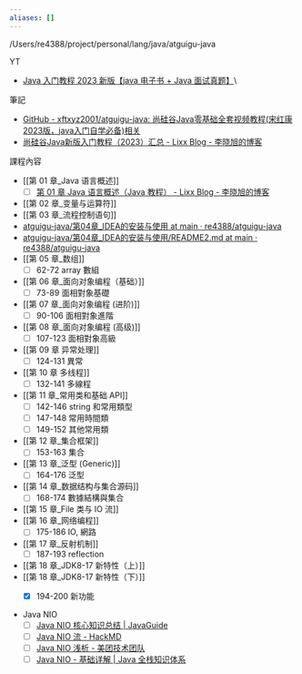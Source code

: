 ```yaml
---
aliases: []
---
```

/Users/re4388/project/personal/lang/java/atguigu-java

YT
-  [Java 入门教程 2023 新版【java 电子书 + Java 面试真题】](https://www.youtube.com/watch?v=FMuvl_QadCU&list=PLmOn9nNkQxJG_AbAUeyAPH3fO0i_APAM9)\


筆記
- [GitHub - xftxyz2001/atguigu-java: 尚硅谷Java零基础全套视频教程(宋红康2023版，java入门自学必备)相关](https://github.com/xftxyz2001/atguigu-java?tab=readme-ov-file)
- [尚硅谷Java新版入门教程（2023）汇总 - Lixx Blog - 李晓旭的博客](https://lixx.cn/archives/shang-gui-gu-java-xin-ban-shi-pin-jiao-cheng-2023)



課程內容
- [[第 01 章_Java 语言概述]]
	- [ ] [第 01 章 Java 语言概述（Java 教程） - Lixx Blog - 李晓旭的博客](https://lixx.cn/archives/di-01-zhang-java-yu-yan-gai-shu)
- [[第 02 章_变量与运算符]]
- [[第 03 章_流程控制语句]]
- [atguigu-java/第04章_IDEA的安装与使用 at main · re4388/atguigu-java](https://github.com/re4388/atguigu-java/tree/main/%E7%AC%AC04%E7%AB%A0_IDEA%E7%9A%84%E5%AE%89%E8%A3%85%E4%B8%8E%E4%BD%BF%E7%94%A8)
- [atguigu-java/第04章_IDEA的安装与使用/README2.md at main · re4388/atguigu-java](https://github.com/re4388/atguigu-java/blob/main/%E7%AC%AC04%E7%AB%A0_IDEA%E7%9A%84%E5%AE%89%E8%A3%85%E4%B8%8E%E4%BD%BF%E7%94%A8/README2.md)
- [[第 05 章_数组]]
	- [ ] 62-72     array 數組
- [[第 06 章_面向对象编程（基础）]]
	- [ ] 73-89     面相對象基礎
- [[第 07 章_面向对象编程 (进阶)]]
	- [ ] 90-106   面相對象進階
- [[第 08 章_面向对象编程 (高级)]]
	- [ ] 107-123 面相對象高級
- [[第 09 章 异常处理]]
	- [ ] 124-131 異常
- [[第 10 章 多线程]]
	- [ ] 132-141 多線程
- [[第 11 章_常用类和基础 API]]
	- [ ] 142-146 string 和常用類型
	- [ ] 147-148 常用時間類
	- [ ] 149-152 其他常用類
- [[第 12 章_集合框架]]
	- [ ] 153-163 集合
- [[第 13 章_泛型 (Generic)]]
	- [ ] 164-176 泛型
- [[第 14 章_数据结构与集合源码]]
	- [ ] 168-174 數據結構與集合
- [[第 15 章_File 类与 IO 流]]
- [[第 16 章_网络编程]]
	- [ ] 175-186 IO, 網路 
- [[第 17 章_反射机制]]
	- [ ] 187-193 reflection
- [[第 18 章_JDK8-17 新特性（上）]]
- [[第 18 章_JDK8-17 新特性（下）]]
	- [x] 194-200 新功能



- Java NIO
	- [ ] [Java NIO 核心知识总结 | JavaGuide](https://javaguide.cn/java/io/nio-basis.html)
	- [ ] [Java NIO 流 - HackMD](https://hackmd.io/@AlienHackMd/HyM5BOR1a)
	- [ ] [Java NIO 浅析 - 美团技术团队](https://tech.meituan.com/2016/11/04/nio.html)
	- [ ] [Java NIO - 基础详解 | Java 全栈知识体系](https://pdai.tech/md/java/io/java-io-nio.html)